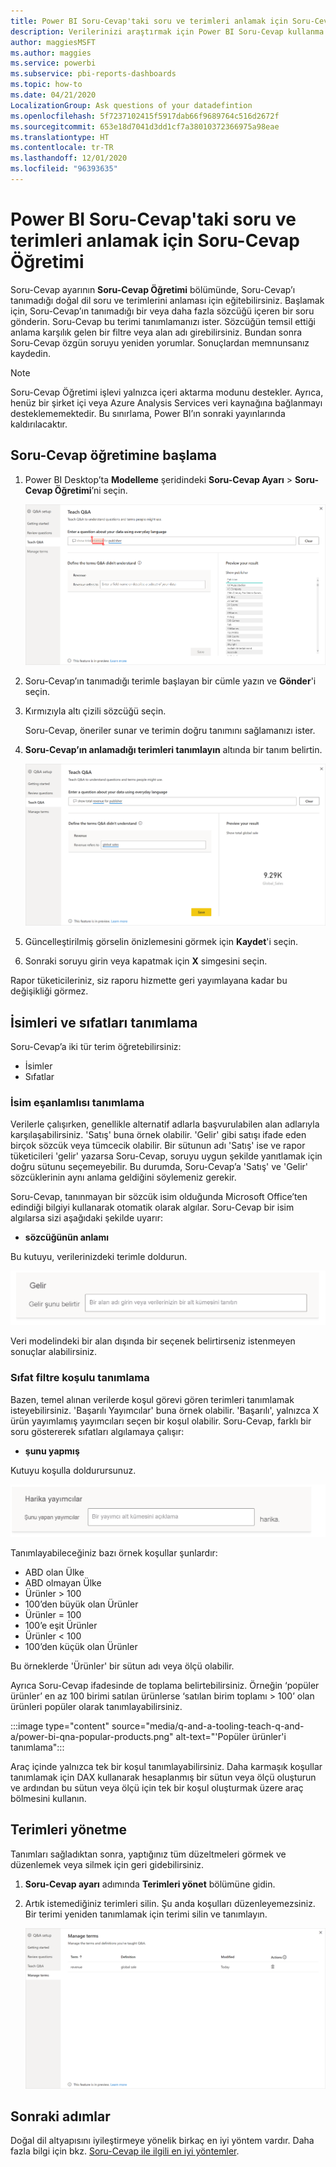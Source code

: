 ```yaml
---
title: Power BI Soru-Cevap'taki soru ve terimleri anlamak için Soru-Cevap Öğretimi
description: Verilerinizi araştırmak için Power BI Soru-Cevap kullanma
author: maggiesMSFT
ms.author: maggies
ms.service: powerbi
ms.subservice: pbi-reports-dashboards
ms.topic: how-to
ms.date: 04/21/2020
LocalizationGroup: Ask questions of your datadefintion
ms.openlocfilehash: 5f7237102415f5917dab66f9689764c516d2672f
ms.sourcegitcommit: 653e18d7041d3dd1cf7a38010372366975a98eae
ms.translationtype: HT
ms.contentlocale: tr-TR
ms.lasthandoff: 12/01/2020
ms.locfileid: "96393635"
---
```

# <a name="teach-qa-to-understand-questions-and-terms-in-power-bi-qa"></a>Power BI Soru-Cevap'taki soru ve terimleri anlamak için Soru-Cevap Öğretimi

Soru-Cevap ayarının **Soru-Cevap Öğretimi** bölümünde, Soru-Cevap’ı tanımadığı doğal dil soru ve terimlerini anlaması için eğitebilirsiniz. Başlamak için, Soru-Cevap’ın tanımadığı bir veya daha fazla sözcüğü içeren bir soru gönderin. Soru-Cevap bu terimi tanımlamanızı ister. Sözcüğün temsil ettiği anlama karşılık gelen bir filtre veya alan adı girebilirsiniz. Bundan sonra Soru-Cevap özgün soruyu yeniden yorumlar. Sonuçlardan memnunsanız kaydedin.

> [!NOTE]
> Soru-Cevap Öğretimi işlevi yalnızca içeri aktarma modunu destekler. Ayrıca, henüz bir şirket içi veya Azure Analysis Services veri kaynağına bağlanmayı desteklememektedir. Bu sınırlama, Power BI’ın sonraki yayınlarında kaldırılacaktır.

## <a name="start-to-teach-qa"></a>Soru-Cevap öğretimine başlama

1. Power BI Desktop’ta **Modelleme** şeridindeki **Soru-Cevap Ayarı** > **Soru-Cevap Öğretimi**’ni seçin.

    ![Soru-Cevap Öğretimi eşanlamlısı kırmızı](media/q-and-a-tooling-teach-q-and-a/qna-tooling-teach-synonym-red.png)

2. Soru-Cevap’ın tanımadığı terimle başlayan bir cümle yazın ve **Gönder**'i seçin.

3. Kırmızıyla altı çizili sözcüğü seçin. 

    Soru-Cevap, öneriler sunar ve terimin doğru tanımını sağlamanızı ister. 
    
3. **Soru-Cevap’ın anlamadığı terimleri tanımlayın** altında bir tanım belirtin.

    ![Soru-Cevap Öğretimi eşanlamlısı önizlemesi](media/q-and-a-tooling-teach-q-and-a/qna-tooling-teach-fixpreview.png)

4. Güncelleştirilmiş görselin önizlemesini görmek için **Kaydet**'i seçin.

5. Sonraki soruyu girin veya kapatmak için **X** simgesini seçin.

Rapor tüketicileriniz, siz raporu hizmette geri yayımlayana kadar bu değişikliği görmez.

## <a name="define-nouns-and-adjectives"></a>İsimleri ve sıfatları tanımlama

Soru-Cevap’a iki tür terim öğretebilirsiniz:

- İsimler
- Sıfatlar

### <a name="define-a-noun-synonym"></a>İsim eşanlamlısı tanımlama

Verilerle çalışırken, genellikle alternatif adlarla başvurulabilen alan adlarıyla karşılaşabilirsiniz. 'Satış' buna örnek olabilir. 'Gelir' gibi satışı ifade eden birçok sözcük veya tümcecik olabilir. Bir sütunun adı 'Satış' ise ve rapor tüketicileri 'gelir' yazarsa Soru-Cevap, soruyu uygun şekilde yanıtlamak için doğru sütunu seçemeyebilir. Bu durumda, Soru-Cevap’a 'Satış' ve 'Gelir' sözcüklerinin aynı anlama geldiğini söylemeniz gerekir.

Soru-Cevap, tanınmayan bir sözcük isim olduğunda Microsoft Office’ten edindiği bilgiyi kullanarak otomatik olarak algılar. Soru-Cevap bir isim algılarsa sizi aşağıdaki şekilde uyarır:

- <your term> **sözcüğünün anlamı** 

Bu kutuyu, verilerinizdeki terimle doldurun.

![Soru-Cevap kutusunun Revenue sözcüğünün yer aldığı bölümünü ve Revenue isteminin başvurduğu bilgilerin metin kutusunun yanında yer aldığını gösteren ekran görüntüsü.](media/q-and-a-tooling-teach-q-and-a/qna-tooling-synonym-prompt.png)

Veri modelindeki bir alan dışında bir seçenek belirtirseniz istenmeyen sonuçlar alabilirsiniz.

### <a name="define-an-adjective-filter-condition"></a>Sıfat filtre koşulu tanımlama

Bazen, temel alınan verilerde koşul görevi gören terimleri tanımlamak isteyebilirsiniz. 'Başarılı Yayımcılar' buna örnek olabilir. 'Başarılı', yalnızca X ürün yayımlamış yayımcıları seçen bir koşul olabilir. Soru-Cevap, farklı bir soru göstererek sıfatları algılamaya çalışır:

- <field name> **şunu yapmış**  

Kutuyu koşulla doldurursunuz.

![Soru-Cevap kutusunun Awesome publishers sözcüklerinin yer aldığı bölümünü ve Publishers isteminin başvurduğu bilgilerin metin kutusunun yanında yer aldığını ve bu sözcüklerin awesome olduğunu gösteren ekran görüntüsü.](media/q-and-a-tooling-teach-q-and-a/qna-tooling-adjectives.png)

Tanımlayabileceğiniz bazı örnek koşullar şunlardır:

- ABD olan Ülke
- ABD olmayan Ülke
- Ürünler > 100
- 100’den büyük olan Ürünler
- Ürünler = 100
- 100’e eşit Ürünler
- Ürünler < 100
- 100’den küçük olan Ürünler

Bu örneklerde 'Ürünler' bir sütun adı veya ölçü olabilir. 

Ayrıca Soru-Cevap ifadesinde de toplama belirtebilirsiniz. Örneğin ‘popüler ürünler’ en az 100 birimi satılan ürünlerse ‘satılan birim toplamı > 100’ olan ürünleri popüler olarak tanımlayabilirsiniz.  

:::image type="content" source="media/q-and-a-tooling-teach-q-and-a/power-bi-qna-popular-products.png" alt-text="'Popüler ürünler'i tanımlama":::

Araç içinde yalnızca tek bir koşul tanımlayabilirsiniz. Daha karmaşık koşullar tanımlamak için DAX kullanarak hesaplanmış bir sütun veya ölçü oluşturun ve ardından bu sütun veya ölçü için tek bir koşul oluşturmak üzere araç bölmesini kullanın.

## <a name="manage-terms"></a>Terimleri yönetme

Tanımları sağladıktan sonra, yaptığınız tüm düzeltmeleri görmek ve düzenlemek veya silmek için geri gidebilirsiniz. 

1. **Soru-Cevap ayarı** adımında **Terimleri yönet** bölümüne gidin.

2. Artık istemediğiniz terimleri silin. Şu anda koşulları düzenleyemezsiniz. Bir terimi yeniden tanımlamak için terimi silin ve tanımlayın.

    ![Soru-Cevap ile terimleri yönetme](media/q-and-a-tooling-teach-q-and-a/qna-manage-terms.png)

## <a name="next-steps"></a>Sonraki adımlar

Doğal dil altyapısını iyileştirmeye yönelik birkaç en iyi yöntem vardır. Daha fazla bilgi için bkz. [Soru-Cevap ile ilgili en iyi yöntemler](q-and-a-best-practices.md).
